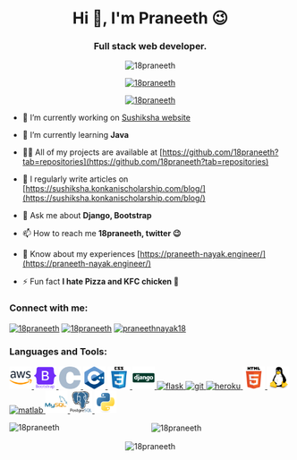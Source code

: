 <h1 align="center">Hi 👋, I'm Praneeth 😉</h1>
<h3 align="center">Full stack web developer.</h3>

<p align="center"> <img src="https://komarev.com/ghpvc/?username=18praneeth&label=Profile%20views&color=6694ff&style=flat-square" alt="18praneeth" /> </p>

<p align="center"> <a href="https://github.com/ryo-ma/github-profile-trophy"><img src="https://github-profile-trophy.vercel.app/?username=18praneeth&theme=darkhub&no-bg=true&row=1&margin-w=15&margin-h=15" alt="18praneeth" /></a> </p>

<p align="center"> <a href="https://twitter.com/18praneeth" target="blank"><img src="https://img.shields.io/twitter/follow/18praneeth?logo=twitter&style=for-the-badge" alt="18praneeth" /></a> </p>

- 🔭 I’m currently working on [Sushiksha website](https://sushiksha.konkanischolarship.com/)

- 🌱 I’m currently learning **Java**

- 👨‍💻 All of my projects are available at [https://github.com/18praneeth?tab=repositories](https://github.com/18praneeth?tab=repositories)

- 📝 I regularly write articles on [https://sushiksha.konkanischolarship.com/blog/](https://sushiksha.konkanischolarship.com/blog/)

- 💬 Ask me about **Django, Bootstrap**

- 📫 How to reach me **18praneeth, twitter 😉**

- 📄 Know about my experiences [https://praneeth-nayak.engineer/](https://praneeth-nayak.engineer/)

- ⚡ Fun fact **I hate Pizza and KFC chicken 🍕**

<h3 align="left">Connect with me:</h3>
<p align="left">
<a href="https://twitter.com/18praneeth" target="blank"><img align="center" src="https://cdn.jsdelivr.net/npm/simple-icons@3.0.1/icons/twitter.svg" alt="18praneeth" height="30" width="40" /></a>
<a href="https://linkedin.com/in/18praneeth" target="blank"><img align="center" src="https://cdn.jsdelivr.net/npm/simple-icons@3.0.1/icons/linkedin.svg" alt="18praneeth" height="30" width="40" /></a>
<a href="https://instagram.com/praneethnayak18" target="blank"><img align="center" src="https://cdn.jsdelivr.net/npm/simple-icons@3.0.1/icons/instagram.svg" alt="praneethnayak18" height="30" width="40" /></a>
</p>

<h3 align="left">Languages and Tools:</h3>
<p align="left"> <a href="https://aws.amazon.com" target="_blank"> <img src="https://raw.githubusercontent.com/devicons/devicon/master/icons/amazonwebservices/amazonwebservices-original-wordmark.svg" alt="aws" width="40" height="40"/> </a> <a href="https://getbootstrap.com" target="_blank"> <img src="https://raw.githubusercontent.com/devicons/devicon/master/icons/bootstrap/bootstrap-plain-wordmark.svg" alt="bootstrap" width="40" height="40"/> </a> <a href="https://www.cprogramming.com/" target="_blank"> <img src="https://raw.githubusercontent.com/devicons/devicon/master/icons/c/c-original.svg" alt="c" width="40" height="40"/> </a> <a href="https://www.w3schools.com/cpp/" target="_blank"> <img src="https://raw.githubusercontent.com/devicons/devicon/master/icons/cplusplus/cplusplus-original.svg" alt="cplusplus" width="40" height="40"/> </a> <a href="https://www.w3schools.com/css/" target="_blank"> <img src="https://raw.githubusercontent.com/devicons/devicon/master/icons/css3/css3-original-wordmark.svg" alt="css3" width="40" height="40"/> </a> <a href="https://www.djangoproject.com/" target="_blank"> <img src="https://raw.githubusercontent.com/devicons/devicon/master/icons/django/django-original.svg" alt="django" width="40" height="40"/> </a> <a href="https://flask.palletsprojects.com/" target="_blank"> <img src="https://www.vectorlogo.zone/logos/pocoo_flask/pocoo_flask-icon.svg" alt="flask" width="40" height="40"/> </a> <a href="https://git-scm.com/" target="_blank"> <img src="https://www.vectorlogo.zone/logos/git-scm/git-scm-icon.svg" alt="git" width="40" height="40"/> </a> <a href="https://heroku.com" target="_blank"> <img src="https://www.vectorlogo.zone/logos/heroku/heroku-icon.svg" alt="heroku" width="40" height="40"/> </a> <a href="https://www.w3.org/html/" target="_blank"> <img src="https://raw.githubusercontent.com/devicons/devicon/master/icons/html5/html5-original-wordmark.svg" alt="html5" width="40" height="40"/> </a> <a href="https://www.linux.org/" target="_blank"> <img src="https://raw.githubusercontent.com/devicons/devicon/master/icons/linux/linux-original.svg" alt="linux" width="40" height="40"/> </a> <a href="https://www.mathworks.com/" target="_blank"> <img src="https://raw.githubusercontent.com/simple-icons/simple-icons/master/icons/mathworks.svg" alt="matlab" width="40" height="40"/> </a> <a href="https://www.mysql.com/" target="_blank"> <img src="https://raw.githubusercontent.com/devicons/devicon/master/icons/mysql/mysql-original-wordmark.svg" alt="mysql" width="40" height="40"/> </a> <a href="https://www.postgresql.org" target="_blank"> <img src="https://raw.githubusercontent.com/devicons/devicon/master/icons/postgresql/postgresql-original-wordmark.svg" alt="postgresql" width="40" height="40"/> </a> <a href="https://www.python.org" target="_blank"> <img src="https://raw.githubusercontent.com/devicons/devicon/master/icons/python/python-original.svg" alt="python" width="40" height="40"/> </a> </p>

<p align="center"><img align="left" src="https://github-readme-stats.vercel.app/api/top-langs?username=18praneeth&show_icons=true&theme=dark&locale=en&layout=compact" alt="18praneeth" /></p>

<p align="center">&nbsp;<img align="center" src="https://github-readme-stats.vercel.app/api?username=18praneeth&show_icons=true&theme=dark&locale=en" alt="18praneeth" /></p>

<p align="center"><img align="center" src="https://github-readme-streak-stats.herokuapp.com/?user=18praneeth&theme=dark" alt="18praneeth" /></p>
